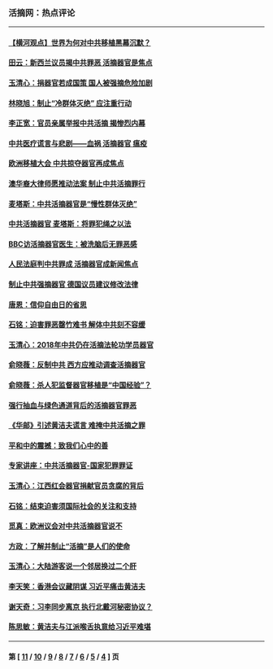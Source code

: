 ### 活摘网：热点评论
---
#### [【横河观点】世界为何对中共移植黑幕沉默？](../../pages/nf5879/n13244249.md?11020430) 
#### [田云：新西兰议员揭中共罪恶 活摘器官是焦点](../../pages/nf5879/n13070629.md?11020430) 
#### [玉清心：捐器官若成国策 国人被强摘危险加剧](../../pages/nf5879/n12802713.md?11020430) 
#### [林晓旭：制止“冷群体灭绝” 应注重行动](../../pages/nf5879/n12779736.md?11020430) 
#### [李正宽：官员亲属举报中共活摘 揭惨烈内幕](../../pages/nf5879/n12684490.md?11020430) 
#### [中共医疗谎言与悲剧——血祸 活摘器官 瘟疫](../../pages/nf5879/n12372103.md?11020430) 
#### [欧洲移植大会 中共掠夺器官再成焦点](../../pages/nf5879/n11538883.md?11020430) 
#### [澳华裔大律师愿推动法案 制止中共活摘罪行](../../pages/nf5879/n11377039.md?11020430) 
#### [麦塔斯：中共活摘器官是“慢性群体灭绝”](../../pages/nf5879/n11350529.md?11020430) 
#### [中共活摘器官 麦塔斯：将罪犯绳之以法](../../pages/nf5879/n11347973.md?11020430) 
#### [BBC访活摘器官医生：被洗脑后无罪恶感](../../pages/nf5879/n11335935.md?11020430) 
#### [人民法庭判中共罪成 活摘器官成新闻焦点](../../pages/nf5879/n11331578.md?11020430) 
#### [制止中共强摘器官 德国议员建议修改法律](../../pages/nf5879/n11249451.md?11020430) 
#### [唐恩：信仰自由日的省思](../../pages/nf5879/n11003525.md?11020430) 
#### [石铭：迫害罪恶罄竹难书  解体中共刻不容缓](../../pages/nf5879/n10942855.md?11020430) 
#### [玉清心：2018年中共仍在活摘法轮功学员器官](../../pages/nf5879/n10914646.md?11020430) 
#### [俞晓薇：反制中共 西方应推动调查活摘器官](../../pages/nf5879/n10794671.md?11020430) 
#### [俞晓薇：杀人犯监督器官移植是“中国经验”？](../../pages/nf5879/n10466427.md?11020430) 
#### [强行抽血与绿色通道背后的活摘器官罪恶](../../pages/nf5879/n10004708.md?11020430) 
#### [《华邮》引述黄洁夫谎言 难掩中共活摘之罪](../../pages/nf5879/n9642309.md?11020430) 
#### [平和中的震撼：致我们心中的善](../../pages/nf5879/n9021123.md?11020430) 
#### [专家讲座：中共活摘器官-国家犯罪罪证](../../pages/nf5879/n8828153.md?11020430) 
#### [玉清心：江西红会器官捐献官员贪腐的背后](../../pages/nf5879/n8522122.md?11020430) 
#### [石铭：结束迫害须国际社会的关注和支持](../../pages/nf5879/n8443497.md?11020430) 
#### [觅真：欧洲议会对中共活摘器官说不](../../pages/nf5879/n8337486.md?11020430) 
#### [方政：了解并制止“活摘”是人们的使命](../../pages/nf5879/n8329214.md?11020430) 
#### [玉清心：大陆游客说一个邻居换过二个肝](../../pages/nf5879/n8291404.md?11020430) 
#### [李天笑：香港会议藏阴谋 习近平痛击黄洁夫](../../pages/nf5879/n8241459.md?11020430) 
#### [谢天奇：习李同步离京 执行北戴河秘密协议？](../../pages/nf5879/n8230418.md?11020430) 
#### [陈思敏：黄洁夫与江派喉舌执意给习近平难堪](../../pages/nf5879/n8222166.md?11020430) 

---
#### 第 [ [11](./11.md?11020430) / [10](./10.md?11020430) / [9](./9.md?11020430) / [8](./8.md?11020430) / [7](./7.md?11020430) / [6](./6.md?11020430) / [5](./5.md?11020430) / [4](./4.md?11020430) ] 页
